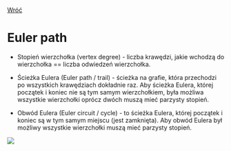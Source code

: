 [Wróć](../../../../../../)

# Euler path

* Stopień wierzchołka (vertex degree) - liczba krawędzi, jakie wchodzą do wierzchołka == liczba odwiedzeń wierzchołka.

* Ścieżka Eulera (Euler path / trail) - ścieżka na grafie, która przechodzi po wszystkich krawędziach dokładnie raz. Aby ścieżka Eulera, której początek i koniec nie są tym samym wierzchołkiem, była możliwa wszystkie wierzchołki oprócz dwóch muszą mieć parzysty stopień.

* Obwód Eulera (Euler circuit / cycle) - to ścieżka Eulera, której początek i koniec są w tym samym miejscu (jest zamknięta). Aby obwód Eulera był możliwy wszystkie wierzchołki muszą mieć parzysty stopień.


![](https://upload.wikimedia.org/wikipedia/commons/f/f9/Eulerian_path_puzzles.svg)
